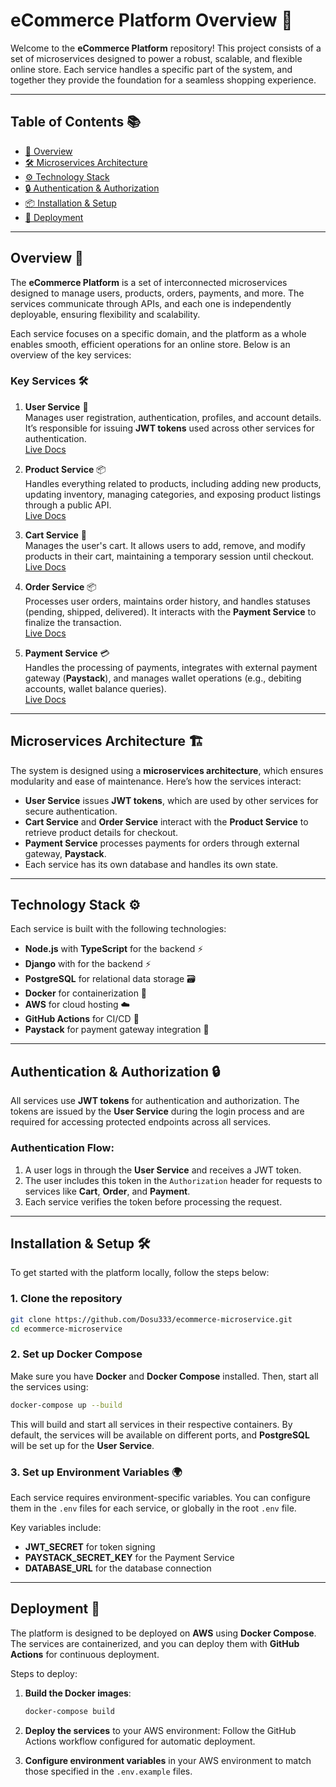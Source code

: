 
# eCommerce Platform Overview 🚀

Welcome to the **eCommerce Platform** repository! This project consists of a set of microservices designed to power a robust, scalable, and flexible online store. Each service handles a specific part of the system, and together they provide the foundation for a seamless shopping experience.

---

## Table of Contents 📚

- [🌟 Overview](#overview)
- [🛠️ Microservices Architecture](#microservices-architecture)
- [⚙️ Technology Stack](#technology-stack)
- [🔒 Authentication & Authorization](#authentication--authorization)
- [📦 Installation & Setup](#installation--setup)
- [🚀 Deployment](#deployment)

---

## Overview 🌟

The **eCommerce Platform** is a set of interconnected microservices designed to manage users, products, orders, payments, and more. The services communicate through APIs, and each one is independently deployable, ensuring flexibility and scalability.

Each service focuses on a specific domain, and the platform as a whole enables smooth, efficient operations for an online store. Below is an overview of the key services:

### Key Services 🛠️

1. **User Service** 👤  
    Manages user registration, authentication, profiles, and account details. It’s responsible for issuing **JWT tokens** used across other services for authentication.  
    [Live Docs](https://ecommerceuserservice.oladosularinde.com/api/doc)

2. **Product Service** 📦  
    Handles everything related to products, including adding new products, updating inventory, managing categories, and exposing product listings through a public API.  
    [Live Docs](https://productservice.oladosularinde.com/api/doc)

3. **Cart Service** 🛒  
    Manages the user's cart. It allows users to add, remove, and modify products in their cart, maintaining a temporary session until checkout.  
    [Live Docs](https://cartservice.oladosularinde.com/api/doc)

4. **Order Service** 📦  
    Processes user orders, maintains order history, and handles statuses (pending, shipped, delivered). It interacts with the **Payment Service** to finalize the transaction.  
    [Live Docs](https://orderservice.oladosularinde.com/api/doc)

5. **Payment Service** 💳  
    Handles the processing of payments, integrates with external payment gateway (**Paystack**), and manages wallet operations (e.g., debiting accounts, wallet balance queries).  
    [Live Docs](https://paymentservice.oladosularinde.com/docs)

---

## Microservices Architecture 🏗️

The system is designed using a **microservices architecture**, which ensures modularity and ease of maintenance. Here’s how the services interact:

- **User Service** issues **JWT tokens**, which are used by other services for secure authentication.
- **Cart Service** and **Order Service** interact with the **Product Service** to retrieve product details for checkout.
- **Payment Service** processes payments for orders through external gateway, **Paystack**.
- Each service has its own database and handles its own state.

---

## Technology Stack ⚙️

Each service is built with the following technologies:

- **Node.js** with **TypeScript** for the backend ⚡
- **Django** with for the backend ⚡
- **PostgreSQL** for relational data storage 🗃️
- **Docker** for containerization 🐋
- **AWS** for cloud hosting ☁️
- **GitHub Actions** for CI/CD 🤖
- **Paystack** for payment gateway integration 💸

---

## Authentication & Authorization 🔒

All services use **JWT tokens** for authentication and authorization. The tokens are issued by the **User Service** during the login process and are required for accessing protected endpoints across all services.

### Authentication Flow:

1. A user logs in through the **User Service** and receives a JWT token.
2. The user includes this token in the `Authorization` header for requests to services like **Cart**, **Order**, and **Payment**.
3. Each service verifies the token before processing the request.

---

## Installation & Setup 🛠️

To get started with the platform locally, follow the steps below:

### 1. Clone the repository

```bash
git clone https://github.com/Dosu333/ecommerce-microservice.git
cd ecommerce-microservice
```

### 2. Set up Docker Compose

Make sure you have **Docker** and **Docker Compose** installed. Then, start all the services using:

```bash
docker-compose up --build
```

This will build and start all services in their respective containers. By default, the services will be available on different ports, and **PostgreSQL** will be set up for the **User Service**.

### 3. Set up Environment Variables 🌍

Each service requires environment-specific variables. You can configure them in the `.env` files for each service, or globally in the root `.env` file.

Key variables include:

- **JWT_SECRET** for token signing
- **PAYSTACK_SECRET_KEY** for the Payment Service
- **DATABASE_URL** for the database connection

---

## Deployment 🚀

The platform is designed to be deployed on **AWS** using **Docker Compose**. The services are containerized, and you can deploy them with **GitHub Actions** for continuous deployment.

Steps to deploy:

1. **Build the Docker images**:
   ```bash
   docker-compose build
   ```

2. **Deploy the services** to your AWS environment:
   Follow the GitHub Actions workflow configured for automatic deployment.

3. **Configure environment variables** in your AWS environment to match those specified in the `.env.example` files.